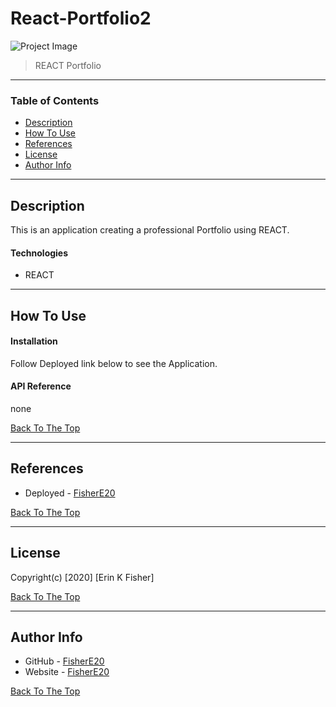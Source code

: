 # React-Portfolio2


![Project Image](project-image-url)

>REACT Portfolio

---

### Table of Contents

* [Description](#description)
* [How To Use](#how-to-use)
* [References](#references)
* [License](#license)
* [Author Info](#author-info)

---

## Description
This is an application creating a professional Portfolio using REACT. 

#### Technologies

- REACT


---

## How To Use

#### Installation

Follow Deployed link below to see the Application.

#### API Reference
none

[Back To The Top](#React-Portfolio2)

---

## References
- Deployed - [FisherE20](https://fishere20.github.io/React-Portfolio2/)

[Back To The Top](#React-Portfolio2)

---

## License


Copyright(c) [2020] [Erin K Fisher]

[Back To The Top](#React-Portfolio2)

---

## Author Info

- GitHub - [FisherE20](https://github.com/FisherE20/React-Portfolio2)
- Website - [FisherE20](https://fishere20.github.io/Responsive-Portfolio/)

[Back To The Top](#React-Portfolio2)